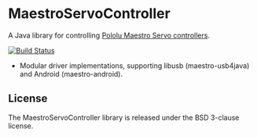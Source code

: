 MaestroServoController
=======

A Java library for controlling [Pololu Maestro Servo controllers](http://www.pololu.com/docs/0J40).

[![Build Status](https://api.travis-ci.org/reines/maestro.png)](https://travis-ci.org/reines/maestro)

- Modular driver implementations, supporting libusb (maestro-usb4java) and Android (maestro-android).

## License
The MaestroServoController library is released under the BSD 3-clause license.
